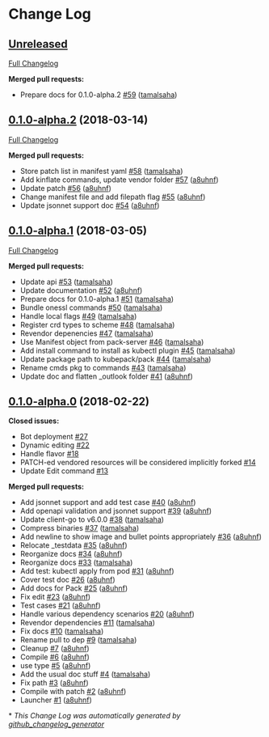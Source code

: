 # Change Log

## [Unreleased](https://github.com/kubepack/pack/tree/HEAD)

[Full Changelog](https://github.com/kubepack/pack/compare/0.1.0-alpha.2...HEAD)

**Merged pull requests:**

- Prepare docs for 0.1.0-alpha.2 [\#59](https://github.com/kubepack/pack/pull/59) ([tamalsaha](https://github.com/tamalsaha))

## [0.1.0-alpha.2](https://github.com/kubepack/pack/tree/0.1.0-alpha.2) (2018-03-14)
[Full Changelog](https://github.com/kubepack/pack/compare/0.1.0-alpha.1...0.1.0-alpha.2)

**Merged pull requests:**

- Store patch list in manifest yaml [\#58](https://github.com/kubepack/pack/pull/58) ([tamalsaha](https://github.com/tamalsaha))
- Add kinflate commands, update vendor folder [\#57](https://github.com/kubepack/pack/pull/57) ([a8uhnf](https://github.com/a8uhnf))
- Update patch [\#56](https://github.com/kubepack/pack/pull/56) ([a8uhnf](https://github.com/a8uhnf))
- Change manifest file and add filepath flag [\#55](https://github.com/kubepack/pack/pull/55) ([a8uhnf](https://github.com/a8uhnf))
- Update jsonnet support doc [\#54](https://github.com/kubepack/pack/pull/54) ([a8uhnf](https://github.com/a8uhnf))

## [0.1.0-alpha.1](https://github.com/kubepack/pack/tree/0.1.0-alpha.1) (2018-03-05)
[Full Changelog](https://github.com/kubepack/pack/compare/0.1.0-alpha.0...0.1.0-alpha.1)

**Merged pull requests:**

- Update api [\#53](https://github.com/kubepack/pack/pull/53) ([tamalsaha](https://github.com/tamalsaha))
- Update documentation  [\#52](https://github.com/kubepack/pack/pull/52) ([a8uhnf](https://github.com/a8uhnf))
- Prepare docs for 0.1.0-alpha.1 [\#51](https://github.com/kubepack/pack/pull/51) ([tamalsaha](https://github.com/tamalsaha))
- Bundle onessl commands [\#50](https://github.com/kubepack/pack/pull/50) ([tamalsaha](https://github.com/tamalsaha))
- Handle local flags [\#49](https://github.com/kubepack/pack/pull/49) ([tamalsaha](https://github.com/tamalsaha))
- Register crd types to scheme [\#48](https://github.com/kubepack/pack/pull/48) ([tamalsaha](https://github.com/tamalsaha))
- Revendor depenencies [\#47](https://github.com/kubepack/pack/pull/47) ([tamalsaha](https://github.com/tamalsaha))
- Use Manifest object from pack-server [\#46](https://github.com/kubepack/pack/pull/46) ([tamalsaha](https://github.com/tamalsaha))
- Add install command to install as kubectl plugin [\#45](https://github.com/kubepack/pack/pull/45) ([tamalsaha](https://github.com/tamalsaha))
- Update package path to kubepack/pack [\#44](https://github.com/kubepack/pack/pull/44) ([tamalsaha](https://github.com/tamalsaha))
- Rename cmds pkg to commands [\#43](https://github.com/kubepack/pack/pull/43) ([tamalsaha](https://github.com/tamalsaha))
- Update doc and flatten \_outlook folder [\#41](https://github.com/kubepack/pack/pull/41) ([a8uhnf](https://github.com/a8uhnf))

## [0.1.0-alpha.0](https://github.com/kubepack/pack/tree/0.1.0-alpha.0) (2018-02-22)
**Closed issues:**

- Bot deployment [\#27](https://github.com/kubepack/pack/issues/27)
- Dynamic editing [\#22](https://github.com/kubepack/pack/issues/22)
- Handle flavor [\#18](https://github.com/kubepack/pack/issues/18)
- PATCH-ed vendored resources will be considered implicitly forked  [\#14](https://github.com/kubepack/pack/issues/14)
- Update Edit command [\#13](https://github.com/kubepack/pack/issues/13)

**Merged pull requests:**

- Add jsonnet support and add test case [\#40](https://github.com/kubepack/pack/pull/40) ([a8uhnf](https://github.com/a8uhnf))
- Add openapi validation and jsonnet support [\#39](https://github.com/kubepack/pack/pull/39) ([a8uhnf](https://github.com/a8uhnf))
- Update client-go to v6.0.0 [\#38](https://github.com/kubepack/pack/pull/38) ([tamalsaha](https://github.com/tamalsaha))
- Compress binaries [\#37](https://github.com/kubepack/pack/pull/37) ([tamalsaha](https://github.com/tamalsaha))
- Add newline to show image and bullet points appropriately [\#36](https://github.com/kubepack/pack/pull/36) ([a8uhnf](https://github.com/a8uhnf))
- Relocate \_testdata [\#35](https://github.com/kubepack/pack/pull/35) ([a8uhnf](https://github.com/a8uhnf))
- Reorganize docs [\#34](https://github.com/kubepack/pack/pull/34) ([a8uhnf](https://github.com/a8uhnf))
- Reorganize docs [\#33](https://github.com/kubepack/pack/pull/33) ([tamalsaha](https://github.com/tamalsaha))
- Add test: kubectl apply from pod [\#31](https://github.com/kubepack/pack/pull/31) ([a8uhnf](https://github.com/a8uhnf))
- Cover test doc [\#26](https://github.com/kubepack/pack/pull/26) ([a8uhnf](https://github.com/a8uhnf))
- Add docs for Pack [\#25](https://github.com/kubepack/pack/pull/25) ([a8uhnf](https://github.com/a8uhnf))
- Fix edit [\#23](https://github.com/kubepack/pack/pull/23) ([a8uhnf](https://github.com/a8uhnf))
- Test cases [\#21](https://github.com/kubepack/pack/pull/21) ([a8uhnf](https://github.com/a8uhnf))
- Handle various dependency scenarios [\#20](https://github.com/kubepack/pack/pull/20) ([a8uhnf](https://github.com/a8uhnf))
- Revendor dependencies [\#11](https://github.com/kubepack/pack/pull/11) ([tamalsaha](https://github.com/tamalsaha))
- Fix docs [\#10](https://github.com/kubepack/pack/pull/10) ([tamalsaha](https://github.com/tamalsaha))
- Rename pull to dep [\#9](https://github.com/kubepack/pack/pull/9) ([tamalsaha](https://github.com/tamalsaha))
- Cleanup [\#7](https://github.com/kubepack/pack/pull/7) ([a8uhnf](https://github.com/a8uhnf))
- Compile [\#6](https://github.com/kubepack/pack/pull/6) ([a8uhnf](https://github.com/a8uhnf))
- use type [\#5](https://github.com/kubepack/pack/pull/5) ([a8uhnf](https://github.com/a8uhnf))
- Add the usual doc stuff [\#4](https://github.com/kubepack/pack/pull/4) ([tamalsaha](https://github.com/tamalsaha))
- Fix path [\#3](https://github.com/kubepack/pack/pull/3) ([a8uhnf](https://github.com/a8uhnf))
- Compile with patch [\#2](https://github.com/kubepack/pack/pull/2) ([a8uhnf](https://github.com/a8uhnf))
- Launcher [\#1](https://github.com/kubepack/pack/pull/1) ([a8uhnf](https://github.com/a8uhnf))



\* *This Change Log was automatically generated by [github_changelog_generator](https://github.com/skywinder/Github-Changelog-Generator)*